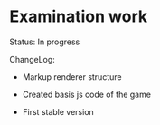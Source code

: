 # Examination work

Status: In progress

ChangeLog:

- Markup renderer structure

- Created basis js code of the game

- First stable version